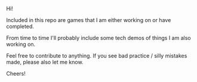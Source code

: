 Hi!

Included in this repo are games that I am either working on or have completed.

From time to time I'll probably include some tech demos of things I am also working on.

Feel free to contribute to anything. If you see bad practice / silly mistakes made, please also let me know.

Cheers!